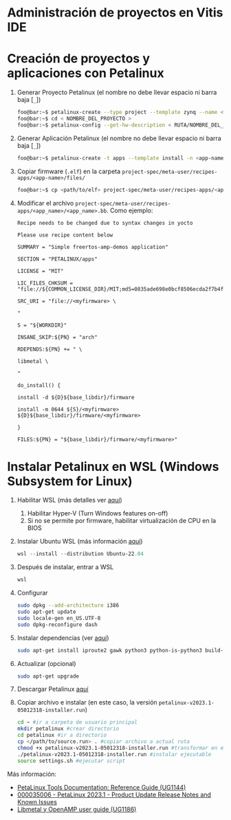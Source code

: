# Administración de proyectos en Vitis IDE

# Creación de proyectos y aplicaciones con Petalinux

1. Generar Proyecto Petalinux (el nombre no debe llevar espacio ni barra baja [``_``])
    ```bash
    foo@bar:~$ petalinux-create --type project --template zynq --name < NOMBRE_DEL_PROYECTO >
    foo@bar:~$ cd < NOMBRE_DEL_PROYECTO >
    foo@bar:~$ petalinux-config --get-hw-description < RUTA/NOMBRE_DEL_ARCHIVO_DE_HARDWARE.xsa >
    ```

1. Generar Aplicación Petalinux (el nombre no debe llevar espacio ni barra baja [``_``])
    ```bash
    foo@bar:~$ petalinux-create -t apps --template install -n <app-name> --enable
    ```

1. Copiar firmware (``.elf``) en la carpeta ``project-spec/meta-user/recipes-apps/<app-name>/files/``
    ```bash
    foo@bar:~$ cp <path/to/elf> project-spec/meta-user/recipes-apps/<app-name>/files/
    ```

1. Modificar el archivo ``project-spec/meta-user/recipes-apps/<app_name>/<app_name>.bb``. Como ejemplo:

    ```
    Recipe needs to be changed due to syntax changes in yocto

    Please use recipe content below

    SUMMARY = "Simple freertos-amp-demos application"

    SECTION = "PETALINUX/apps"

    LICENSE = "MIT"

    LIC_FILES_CHKSUM = "file://${COMMON_LICENSE_DIR}/MIT;md5=0835ade698e0bcf8506ecda2f7b4f302"

    SRC_URI = "file://<myfirmware> \

    "

    S = "${WORKDIR}"

    INSANE_SKIP:${PN} = "arch"

    RDEPENDS:${PN} += " \

    libmetal \

    "

    do_install() {

    install -d ${D}${base_libdir}/firmware

    install -m 0644 ${S}/<myfirmware> ${D}${base_libdir}/firmware/<myfirmware>

    }

    FILES:${PN} = "${base_libdir}/firmware/<myfirmware>"

    ```


# Instalar Petalinux en WSL (Windows Subsystem for Linux)

1. Habilitar WSL (más detalles ver [aquí](https://learn.microsoft.com/en-us/windows/wsl/install-manual#step-3---enable-virtual-machine-feature))
    1. Habilitar Hyper-V (Turn Windows features on-off)
    1. Si no se permite por firmware, habilitar virtualización de CPU en la BIOS

1. Instalar Ubuntu WSL (más información [aquí](https://learn.microsoft.com/en-us/windows/wsl/install))

    ```powershell
    wsl --install --distribution Ubuntu-22.04
    ```

1. Después de instalar, entrar a WSL

    ```powershell
    wsl
    ```

1. Configurar

    ```bash
    sudo dpkg --add-architecture i386
    sudo apt-get update
    sudo locale-gen en_US.UTF-8
    sudo dpkg-reconfigure dash
    ```

1. Instalar dependencias (ver [aquí](https://support.xilinx.com/s/article/000035006?language=en_US))
    ```bash
    sudo apt-get install iproute2 gawk python3 python-is-python3 build-essential gcc git make net-tools libncurses5-dev tftpd zlib1g-dev libssl-dev flex bison libselinux1 gnupg wget git-core diffstat chrpath socat xterm autoconf libtool tar unzip texinfo zlib1g-dev gcc-multilib automake zlib1g:i386 screen pax gzip cpio python3-pip python3-pexpect xz-utils debianutils iputils-ping python3-git python3-jinja2 libegl1-mesa libsdl1.2-dev bc libtinfo5
    ```

1. Actualizar (opcional)
    ```bash
    sudo apt-get upgrade
    ```

1. Descargar Petalinux [aquí](https://www.xilinx.com/support/download/index.html/content/xilinx/en/downloadNav/embedded-design-tools.html)

1. Copiar archivo e instalar (en este caso, la versión ``petalinux-v2023.1-05012318-installer.run``)

    ```bash
    cd ~ #ir a carpeta de usuario principal
    mkdir petalinux #crear directorio
    cd petalinux #ir a directorio
    cp </path/to/source.run> . #copiar archivo a actual ruta
    chmod +x petalinux-v2023.1-05012318-installer.run #transformar en ejecutable
    ./petalinux-v2023.1-05012318-installer.run #instalar ejecutable
    source settings.sh #ejecutar script
    ```

Más información:

* [PetaLinux Tools Documentation: Reference Guide (UG1144)](https://docs.xilinx.com/r/en-US/ug1144-petalinux-tools-reference-guide)
* [000035006 - PetaLinux 2023.1 - Product Update Release Notes and Known Issues](https://support.xilinx.com/s/article/000035006?language=en_US)
* [Libmetal y OpenAMP user guide (UG1186)](https://docs.xilinx.com/r/en-US/ug1186-zynq-openamp-gsg)